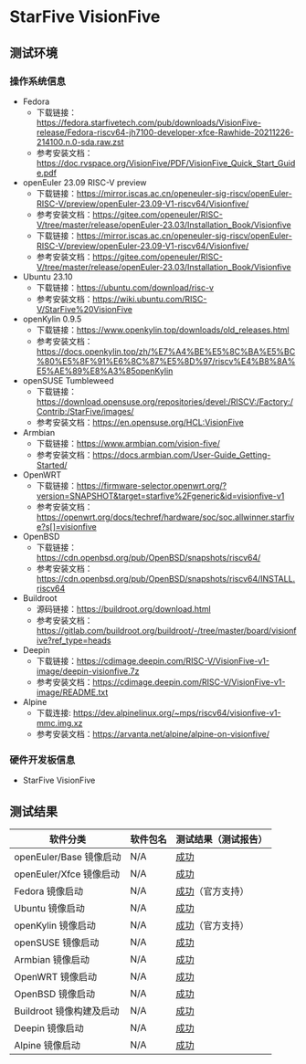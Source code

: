 # StarFive VisionFive

## 测试环境

### 操作系统信息

- Fedora
    - 下载链接：https://fedora.starfivetech.com/pub/downloads/VisionFive-release/Fedora-riscv64-jh7100-developer-xfce-Rawhide-20211226-214100.n.0-sda.raw.zst
  - 参考安装文档：https://doc.rvspace.org/VisionFive/PDF/VisionFive_Quick_Start_Guide.pdf
- openEuler 23.09 RISC-V preview
  - 下载链接：https://mirror.iscas.ac.cn/openeuler-sig-riscv/openEuler-RISC-V/preview/openEuler-23.09-V1-riscv64/Visionfive/
  - 参考安装文档：https://gitee.com/openeuler/RISC-V/tree/master/release/openEuler-23.03/Installation_Book/Visionfive
  - 下载链接：https://mirror.iscas.ac.cn/openeuler-sig-riscv/openEuler-RISC-V/preview/openEuler-23.09-V1-riscv64/Visionfive/
  - 参考安装文档：https://gitee.com/openeuler/RISC-V/tree/master/release/openEuler-23.03/Installation_Book/Visionfive
- Ubuntu 23.10
  - 下载链接：https://ubuntu.com/download/risc-v
  - 参考安装文档：https://wiki.ubuntu.com/RISC-V/StarFive%20VisionFive
- openKylin 0.9.5
  - 下载链接：https://www.openkylin.top/downloads/old_releases.html
  - 参考安装文档：https://docs.openkylin.top/zh/%E7%A4%BE%E5%8C%BA%E5%BC%80%E5%8F%91%E6%8C%87%E5%8D%97/riscv%E4%B8%8A%E5%AE%89%E8%A3%85openKylin
- openSUSE Tumbleweed
  - 下载链接：https://download.opensuse.org/repositories/devel:/RISCV:/Factory:/Contrib:/StarFive/images/
  - 参考安装文档：https://en.opensuse.org/HCL:VisionFive
- Armbian
  - 下载链接：https://www.armbian.com/vision-five/
  - 参考安装文档：https://docs.armbian.com/User-Guide_Getting-Started/
- OpenWRT
  - 下载链接：https://firmware-selector.openwrt.org/?version=SNAPSHOT&target=starfive%2Fgeneric&id=visionfive-v1
  - 参考安装文档：https://openwrt.org/docs/techref/hardware/soc/soc.allwinner.starfive?s[]=visionfive
- OpenBSD
  - 下载链接：https://cdn.openbsd.org/pub/OpenBSD/snapshots/riscv64/
  - 参考安装文档：https://cdn.openbsd.org/pub/OpenBSD/snapshots/riscv64/INSTALL.riscv64
- Buildroot
  - 源码链接：https://buildroot.org/download.html
  - 参考安装文档：https://gitlab.com/buildroot.org/buildroot/-/tree/master/board/visionfive?ref_type=heads
- Deepin
  - 下载链接：https://cdimage.deepin.com/RISC-V/VisionFive-v1-image/deepin-visionfive.7z
  - 参考安装文档：https://cdimage.deepin.com/RISC-V/VisionFive-v1-image/README.txt
- Alpine
  - 下载连接: https://dev.alpinelinux.org/~mps/riscv64/visionfive-v1-mmc.img.xz
  - 参考安装文档：https://arvanta.net/alpine/alpine-on-visionfive/
  
### 硬件开发板信息

- StarFive VisionFive

## 测试结果

| 软件分类                 | 软件包名 | 测试结果（测试报告）       |
|--------------------------|----------|----------------------------|
| openEuler/Base 镜像启动  | N/A      | [成功][oERVBase]           |
| openEuler/Xfce 镜像启动  | N/A      | [成功][oERVXfce]           |
| Fedora 镜像启动          | N/A      | [成功][Fedora]（官方支持） |
| Ubuntu 镜像启动          | N/A      | [成功][Ubuntu]             |
| openKylin 镜像启动       | N/A      | [成功][oK]（官方支持）     |
| openSUSE 镜像启动        | N/A      | [成功][openSUSE]           |
| Armbian 镜像启动         | N/A      | [成功][Armbian]            |
| OpenWRT 镜像启动         | N/A      | [成功][OpenWRT]            |
| OpenBSD 镜像启动         | N/A      | [成功][OpenBSD]            |
| Buildroot 镜像构建及启动 | N/A      | [成功][Buildroot]          |
| Deepin 镜像启动          | N/A      | [成功][Deepin]             |
| Alpine 镜像启动          | N/A      | [成功][Alpine]             |

[oERVBase]: ./openEuler/README_zh.md
[oERVXfce]: ./openEuler/README_zh.md
[Fedora]: ./Fedora/README_zh.md
[Ubuntu]: ./Ubuntu/README_zh.md
[oK]: ./openKylin/README_zh.md
[openSUSE]: ./openSUSE/README_zh.md
[Armbian]: ./Armbian/README_zh.md
[OpenWRT]: ./OpenWRT/README_zh.md
[OpenBSD]: ./OpenBSD/README_zh.md
[Buildroot]: ./BuildRoot/README_zh.md
[Deepin]: ./Deepin/README_zh.md
[Alpine]: ./Alpine/README_zh.md
